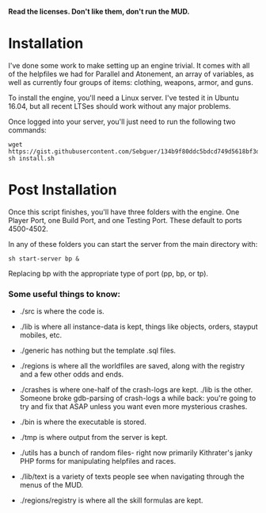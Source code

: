 **Read the licenses. Don't like them, don't run the MUD.**


# Installation

I've done some work to make setting up an engine trivial. It comes with all of the helpfiles we had for Parallel and Atonement, an array of variables, as well as currently four groups of items: clothing, weapons, armor, and guns.

To install the engine, you'll need a Linux server. I've tested it in Ubuntu 16.04, but all recent LTSes should work without any major problems.

Once logged into your server, you'll just need to run the following two commands:

```
wget https://gist.githubusercontent.com/Sebguer/134b9f80ddc5bdcd749d5618bf3df01d/raw/84d634e8d7c3f031f9a680fd8c39d3d191d99bed/install.sh
sh install.sh
```

# Post Installation

Once this script finishes, you'll have three folders with the engine. One Player Port, one Build Port, and one Testing Port. These default to ports 4500-4502.

In any of these folders you can start the server from the main directory with:

`sh start-server bp &`

Replacing bp with the appropriate type of port (pp, bp, or tp).

### Some useful things to know:

* ./src is where the code is.
* ./lib is where all instance-data is kept, things like objects, orders, stayput mobiles, etc.
* ./generic has nothing but the template .sql files.
* ./regions is where all the worldfiles are saved, along with the registry and a few other odds and ends.
* ./crashes is where one-half of the crash-logs are kept. ./lib is the other. Someone broke gdb-parsing of crash-logs a while back: you're going to try and fix that ASAP unless you want even more mysterious crashes.
* ./bin is where the executable is stored.
* ./tmp is where output from the server is kept.
* ./utils has a bunch of random files- right now primarily Kithrater's janky PHP forms for manipulating helpfiles and races.

* ./lib/text is a variety of texts people see when navigating through the menus of the MUD.
* ./regions/registry is where all the skill formulas are kept.

